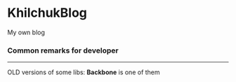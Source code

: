 # KhilchukBlog
My own blog


<h3> Common remarks for developer </h3>
<hr />
<p> OLD versions of some libs: <strong>Backbone</strong> is one of them </p>
